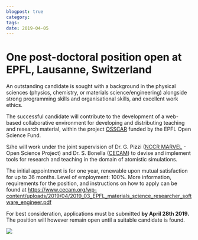 ```yaml
---
blogpost: true
category:
tags:
date: 2019-04-05
---
```


# One post-doctoral position open at EPFL, Lausanne, Switzerland

An outstanding candidate is sought with a background in the physical sciences (physics, chemistry, or materials science/engineering) alongside strong programming skills and organisational skills, and excellent work ethics.

The successful candidate will contribute to the development of a web-based collaborative environment for developing and distributing teaching and research material, within the project [OSSCAR](https://www.osscar.org) funded by the EPFL Open Science Fund.

S/he will work under the joint supervision of Dr. G. Pizzi ([NCCR MARVEL](http://nccr-marvel.ch/) - Open Science Project) and Dr. S. Bonella ([CECAM](https://www.cecam.org)) to devise and implement tools for research and teaching in the domain of atomistic simulations.

The initial appointment is for one year, renewable upon mutual satisfaction for up to 36 months. Level of employment: 100%. More information, requirements for the position, and instructions on how to apply can be found at <https://www.cecam.org/wp-content/uploads/2019/04/2019_03_EPFL_materials_science_researcher_software_engineer.pdf>

For best consideration, applications must be submitted **by April 28th 2019.** The position will however remain open until a suitable candidate is found.

[![](http://www.aiida.net/wp-content/uploads/2019/04/OSSCAR-logo.png)](http://www.aiida.net/wp-content/uploads/2019/04/OSSCAR-logo.png)
